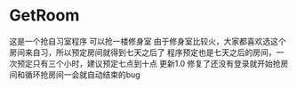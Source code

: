 # GetRoom
这是一个抢自习室程序
可以抢一楼修身室
由于修身室比较火，大家都喜欢选这个房间来自习，所以预定房间就得到七天之后了
程序预定也是七天之后的房间，一次预定只有三个小时，建议预定七点到十点
更新1.0
修复了还没有登录就开始抢房间和循环抢房间一会就自动结束的bug
